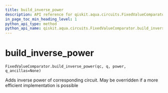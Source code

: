 ```yaml
---
title: build_inverse_power
description: API reference for qiskit.aqua.circuits.FixedValueComparator.build_inverse_power
in_page_toc_min_heading_level: 1
python_api_type: method
python_api_name: qiskit.aqua.circuits.FixedValueComparator.build_inverse_power
---
```


# build\_inverse\_power

<span id="qiskit.aqua.circuits.FixedValueComparator.build_inverse_power" />

`FixedValueComparator.build_inverse_power(qc, q, power, q_ancillas=None)`

Adds inverse power of corresponding circuit. May be overridden if a more efficient implementation is possible

